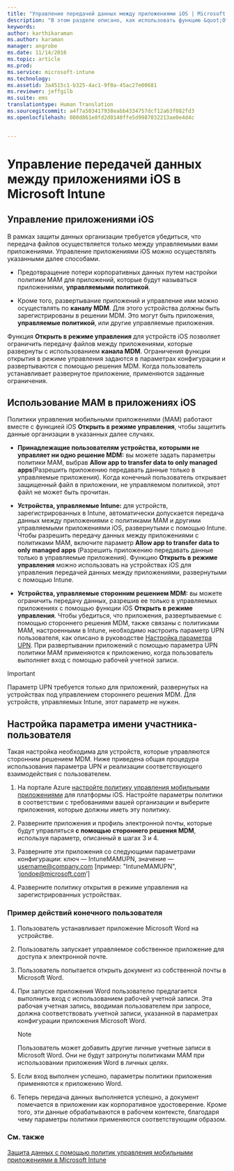 ```yaml
---
title: "Управление передачей данных между приложениями iOS | Microsoft Intune"
description: "В этом разделе описано, как использовать функцию &quot;Открыть с помощью&quot; в iOS и политики управления мобильными приложениями для управления передачей данных между приложениями."
keywords: 
author: karthikaraman
ms.author: karaman
manager: angrobe
ms.date: 11/14/2016
ms.topic: article
ms.prod: 
ms.service: microsoft-intune
ms.technology: 
ms.assetid: 3a4515c1-b325-4ac1-9f0a-45ac27e00681
ms.reviewer: jeffgilb
ms.suite: ems
translationtype: Human Translation
ms.sourcegitcommit: a4f7a503417938eabb4334757dcf12a63f082fd3
ms.openlocfilehash: 080d861e8fd2d0140ffe5d9987032213ae0e4d4c


---
```


# <a name="manage-data-transfer-between-ios-apps-with-microsoft-intune"></a>Управление передачей данных между приложениями iOS в Microsoft Intune
## <a name="manage-ios-apps"></a>Управление приложениями iOS
В рамках защиты данных организации требуется убедиться, что передача файлов осуществляется только между управляемыми вами приложениями.  Управление приложениями iOS можно осуществлять указанными далее способами.

-   Предотвращение потери корпоративных данных путем настройки политики MAM для приложений, которые будут называться приложениями, **управляемыми политикой**.

-   Кроме того, развертывание приложений и управление ими можно осуществлять по **каналу MDM**.  Для этого устройства должны быть зарегистрированы в решении MDM. Это могут быть приложения, **управляемые политикой**, или другие управляемые приложения.

Функция **Открыть в режиме управления** для устройств iOS позволяет ограничить передачу файлов между приложениями, которые развернуты с использованием **канала MDM**. Ограничения функции открытия в режиме управления задаются в параметрах конфигурации и развертываются с помощью решения MDM.  Когда пользователь устанавливает развернутое приложение, применяются заданные ограничения.
##  <a name="using-mam-with-ios-apps"></a>Использование MAM в приложениях iOS
Политики управления мобильными приложениями (MAM) работают вместе с функцией iOS **Открыть в режиме управления**, чтобы защитить данные организации в указанных далее случаях.

-   **Принадлежащие пользователям устройства, которыми не управляет ни одно решение MDM:** вы можете задать параметры политики MAM, выбрав **Allow app to transfer data to only managed apps**(Разрешить приложению передавать данные только в управляемые приложения). Когда конечный пользователь открывает защищенный файл в приложении, не управляемом политикой, этот файл не может быть прочитан.

-   **Устройства, управляемые Intune:** для устройств, зарегистрированных в Intune, автоматически допускается передача данных между приложениями с политиками MAM и другими управляемыми приложениями iOS, развернутыми с помощью Intune. Чтобы разрешить передачу данных между приложениями с политиками MAM, включите параметр **Allow app to transfer data to only managed apps** (Разрешить приложению передавать данные только в управляемые приложения). Функцию **Открыть в режиме управления** можно использовать на устройствах iOS для управления передачей данных между приложениями, развернутыми с помощью Intune.   

-   **Устройства, управляемые сторонним решением MDM:** вы можете ограничить передачу данных, разрешив ее только в управляемых приложениях с помощью функции iOS **Открыть в режиме управления**.
Чтобы убедиться, что приложения, развертываемые с помощью стороннего решения MDM, также связаны с политиками MAM, настроенными в Intune, необходимо настроить параметр UPN пользователя, как описано в руководстве [Настройка параметра UPN](#configure-user-upn-setting).  При развертывании приложений с помощью параметра UPN политики MAM применяются к приложению, когда пользователь выполняет вход с помощью рабочей учетной записи.

> [!IMPORTANT]
> Параметр UPN требуется только для приложений, развернутых на устройствах под управлением стороннего решения MDM.  Для устройств, управляемых Intune, этот параметр не нужен.

## <a name="configure-user-upn-setting"></a>Настройка параметра имени участника-пользователя
Такая настройка необходима для устройств, которые управляются сторонним решением MDM. Ниже приведена общая процедура использования параметра UPN и реализации соответствующего взаимодействия с пользователем.


1.  На портале Azure [настройте политику управления мобильными приложениями](create-and-deploy-mobile-app-management-policies-with-microsoft-intune.md) для платформы iOS. Настройте параметры политики в соответствии с требованиями вашей организации и выберите приложения, которые должны иметь эту политику.

2.  Разверните приложения и профиль электронной почты, которые будут управляться **с помощью стороннего решения MDM**, используя параметр, описанный в шагах 3 и 4.

3.  Разверните эти приложения со следующими параметрами конфигурации: ключ — IntuneMAMUPN, значение — <username@company.com> [пример: "IntuneMAMUPN", ‘jondoe@microsoft.com’]

4.  Разверните политику открытия в режиме управления на зарегистрированных устройствах.

### <a name="example-end-user-experience"></a>Пример действий конечного пользователя

1.  Пользователь устанавливает приложение Microsoft Word на устройстве.

2.  Пользователь запускает управляемое собственное приложение для доступа к электронной почте.

3.  Пользователь попытается открыть документ из собственной почты в Microsoft Word.

4.  При запуске приложения Word пользователю предлагается выполнить вход с использованием рабочей учетной записи.  Эта рабочая учетная запись, вводимая пользователем при запросе, должна соответствовать учетной записи, указанной в параметрах конфигурации приложения Microsoft Word.

    > [!NOTE]
    > Пользователь может добавить другие личные учетные записи в Microsoft Word. Они не будут затронуты политиками MAM при использовании приложения Word в личных целях.

5.  Если вход выполнен успешно, параметры политики приложения применяются к приложению Word.

6.  Теперь передача данных выполняется успешно, а документ помечается в приложении как корпоративное удостоверение. Кроме того, эти данные обрабатываются в рабочем контексте, благодаря чему параметры политики применяются соответствующим образом.

### <a name="see-also"></a>См. также
[Защита данных с помощью политик управления мобильными приложениями в Microsoft Intune](protect-app-data-using-mobile-app-management-policies-with-microsoft-intune.md)



<!--HONumber=Nov16_HO1-->



